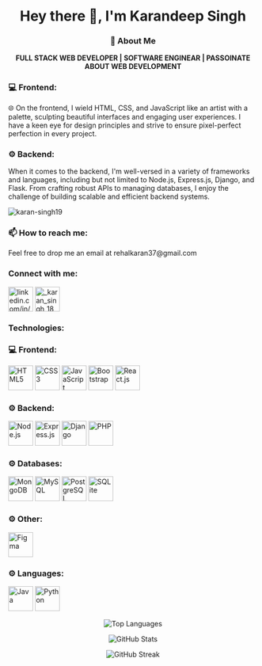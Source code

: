 <h1 align="center">Hey there 👋, I'm Karandeep Singh</h1>

<h3 align="center">🚀 About Me</h3>

<p align="center">
<strong>FULL STACK WEB DEVELOPER | SOFTWARE ENGINEAR | PASSOINATE ABOUT WEB DEVELOPMENT</strong>
</p>

<h3 align="left">💻 Frontend:</h3>
<p align="left">
🌐 On the frontend, I wield HTML, CSS, and JavaScript like an artist with a palette, sculpting beautiful interfaces and engaging user experiences. I have a keen eye for design principles and strive to ensure pixel-perfect perfection in every project.
</p>

<h3 align="left">⚙️ Backend:</h3>
<p align="left">
When it comes to the backend, I'm well-versed in a variety of frameworks and languages, including but not limited to Node.js, Express.js, Django, and Flask. From crafting robust APIs to managing databases, I enjoy the challenge of building scalable and efficient backend systems.
</p>

<p align="left"> <img src="https://komarev.com/ghpvc/?username=karan-singh19&label=Profile%20views&color=0e75b6&style=flat" alt="karan-singh19" /> </p>

<h3 align="left">📫 How to reach me:</h3>
<p align="left">
Feel free to drop me an email at rehalkaran37@gmail.com
</p>

<h3 align="left">Connect with me:</h3>
<p align="left">
<a href="https://linkedin.com/in/linkedin.com/in/karan-rehal-3a5285244" target="_blank"><img align="center" src="https://img.icons8.com/color/96/000000/linkedin.png" alt="linkedin.com/in/karan-rehal-3a5285244" height="50" width="50" /></a>
<a href="https://instagram.com/_karan_singh_18" target="_blank"><img align="center" src="https://img.icons8.com/color/96/000000/instagram-new.png" alt="_karan_singh_18" height="50" width="50" /></a>
</p>

<h3 align="left">Technologies:</h3>
<p align="left">
<h3 align="left">💻 Frontend:</h3>
<p align="left">
<img src="https://img.icons8.com/color/96/000000/html-5.png" alt="HTML5" height="50"/>
<img src="https://img.icons8.com/color/96/000000/css3.png" alt="CSS3" height="50"/>
<img src="https://img.icons8.com/color/96/000000/javascript.png" alt="JavaScript" height="50"/>
<img src="https://img.icons8.com/color/96/000000/bootstrap.png" alt="Bootstrap" height="50"/>
<img src="https://img.icons8.com/color/96/000000/react-native.png" alt="React.js" height="50"/>
</p>

<h3 align="left">⚙️ Backend:</h3>
<p align="left">
<img src="https://img.icons8.com/color/96/000000/nodejs.png" alt="Node.js" height="50"/>
<img src="https://img.icons8.com/color/96/000000/express.png" alt="Express.js" height="50"/>
<img src="https://img.icons8.com/color/96/000000/django.png" alt="Django" height="50"/>
<img src="https://img.icons8.com/color/96/000000/php.png" alt="PHP" height="50"/>
</p>

<h3 align="left">⚙️ Databases:</h3>
<p align="left"> 
<img src="https://img.icons8.com/color/96/000000/mongodb.png" alt="MongoDB" height="50"/>
<img src="https://img.icons8.com/color/96/000000/mysql-logo.png" alt="MySQL" height="50"/>
<img src="https://img.icons8.com/color/96/000000/postgreesql.png" alt="PostgreSQL" height="50"/>
<img src="https://img.icons8.com/color/96/000000/sqlite.png" alt="SQLite" height="50"/>
</p>

<h3 align="left">⚙️ Other:</h3>
<p align="left"> 
<img src="https://img.icons8.com/color/96/000000/figma--v1.png" alt="Figma" height="50"/>
</p>

<h3 align="left">⚙️ Languages:</h3>
<p align="left"> 
<img src="https://img.icons8.com/color/96/000000/java-coffee-cup-logo.png" alt="Java" height="50"/>
<img src="https://img.icons8.com/color/96/000000/python.png" alt="Python" height="50"/>
</p>

<p align="center"><img src="https://github-readme-stats.vercel.app/api/top-langs/?username=karan-singh19&layout=compact&hide=html" alt="Top Languages" /></p>

<p align="center"><img src="https://github-readme-stats.vercel.app/api?username=karan-singh19&show_icons=true&count_private=true&include_all_commits=true" alt="GitHub Stats" /></p>

<p align="center"><img src="https://github-readme-streak-stats.herokuapp.com/?user=karan-singh19" alt="GitHub Streak" /></p>
